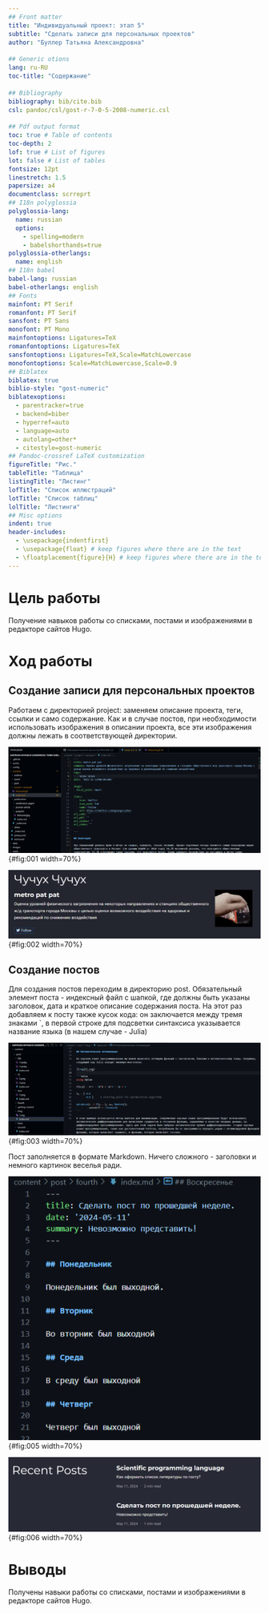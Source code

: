 ```yaml
---
## Front matter
title: "Индивидуальный проект: этап 5"
subtitle: "Сделать записи для персональных проектов"
author: "Буллер Татьяна Александровна"

## Generic otions
lang: ru-RU
toc-title: "Содержание"

## Bibliography
bibliography: bib/cite.bib
csl: pandoc/csl/gost-r-7-0-5-2008-numeric.csl

## Pdf output format
toc: true # Table of contents
toc-depth: 2
lof: true # List of figures
lot: false # List of tables
fontsize: 12pt
linestretch: 1.5
papersize: a4
documentclass: scrreprt
## I18n polyglossia
polyglossia-lang:
  name: russian
  options:
	- spelling=modern
	- babelshorthands=true
polyglossia-otherlangs:
  name: english
## I18n babel
babel-lang: russian
babel-otherlangs: english
## Fonts
mainfont: PT Serif
romanfont: PT Serif
sansfont: PT Sans
monofont: PT Mono
mainfontoptions: Ligatures=TeX
romanfontoptions: Ligatures=TeX
sansfontoptions: Ligatures=TeX,Scale=MatchLowercase
monofontoptions: Scale=MatchLowercase,Scale=0.9
## Biblatex
biblatex: true
biblio-style: "gost-numeric"
biblatexoptions:
  - parentracker=true
  - backend=biber
  - hyperref=auto
  - language=auto
  - autolang=other*
  - citestyle=gost-numeric
## Pandoc-crossref LaTeX customization
figureTitle: "Рис."
tableTitle: "Таблица"
listingTitle: "Листинг"
lofTitle: "Список иллюстраций"
lotTitle: "Список таблиц"
lolTitle: "Листинги"
## Misc options
indent: true
header-includes:
  - \usepackage{indentfirst}
  - \usepackage{float} # keep figures where there are in the text
  - \floatplacement{figure}{H} # keep figures where there are in the text
---
```


# Цель работы

Получение навыков работы со списками, постами и изображениями в редакторе сайтов Hugo.

# Ход работы

## Создание записи для персональных проектов

Работаем с директорией project: заменяем описание проекта, теги, ссылки и само содержание. Как и в случае постов, при необходимости использовать изображения в описании проекта, все эти изображения должны лежать в соответствующей директории.

![Индексный файл проекта](image/1.png){#fig:001 width=70%}

![Отображение проекта на сайте](image/2.png){#fig:002 width=70%}

## Создание постов

Для создания постов переходим в директорию post. Обязательный элемент поста - индексный файл с шапкой, где должны быть указаны заголовок, дата и краткое описание содержания поста.
На этот раз добавляем к посту также кусок кода: он заключается между тремя знаками  \`, в первой строке для подсветки синтаксиса указывается название языка (в нашем случае - Julia)

![Создание постов в каталогах post/fourth и post/lang](image/3.png){#fig:003 width=70%}

Пост заполняется в формате Markdown. Ничего сложного - заголовки и немного картинок веселья ради. 

![Содержимое поста по прошедшей неделе](image/4.png){#fig:005 width=70%}

![Отображение постов на сайте](image/5.png){#fig:006 width=70%}

# Выводы

Получены навыки работы со списками, постами и изображениями в редакторе сайтов Hugo.
